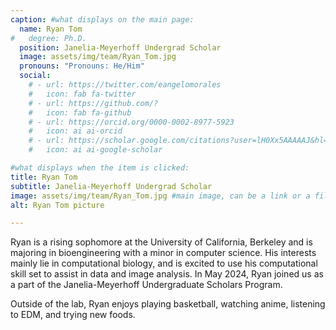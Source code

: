 ```yaml
---
caption: #what displays on the main page:
  name: Ryan Tom
#   degree: Ph.D.
  position: Janelia-Meyerhoff Undergrad Scholar
  image: assets/img/team/Ryan_Tom.jpg
  pronouns: "Pronouns: He/Him"
  social:
    # - url: https://twitter.com/eangelomorales
    #   icon: fab fa-twitter
    # - url: https://github.com/?
    #   icon: fab fa-github
    # - url: https://orcid.org/0000-0002-8977-5923
    #   icon: ai ai-orcid
    # - url: https://scholar.google.com/citations?user=lH0Xx5AAAAAJ&hl=en
    #   icon: ai ai-google-scholar

#what displays when the item is clicked:
title: Ryan Tom
subtitle: Janelia-Meyerhoff Undergrad Scholar
image: assets/img/team/Ryan_Tom.jpg #main image, can be a link or a file in assets/img/portfolio
alt: Ryan Tom picture

---
```


Ryan is a rising sophomore at the University of California, Berkeley and is majoring in bioengineering with a minor in computer science. His interests mainly lie in computational biology, and is excited to use his computational skill set to assist in data and image analysis. In May 2024, Ryan joined us as a part of the Janelia-Meyerhoff Undergraduate Scholars Program.

Outside of the lab, Ryan enjoys playing basketball, watching anime, listening to EDM, and trying new foods.
